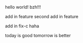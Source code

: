 hello world!
bzh!!!

add in feature
second add in feature

add in fix-c
haha

today is good
tomorrow is better
